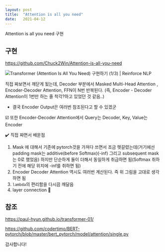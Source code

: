 ```yaml
---
layout: post
title:  "Attention is all you need"
date:   2021-04-12
---
```


Attention is all you need 구현

## 구현

https://github.com/Chuck2Win/Attention-is-all-you-need



![Transformer (Attention Is All You Need) 구현하기 (1/3) | Reinforce NLP](https://paul-hyun.github.io/assets/2019-12-19/transformer-model-architecture.png)

직접 짜보면서 깨닫게 됬는데, Decoder 부분에서 Masked Multi-Head Attention , Encoder-Decoder Attention, FFN이 N번 반복된다. (즉, Encoder - Decoder Attention이 1번만 하는 줄 착각?하고 있었던 것 같음..)

- 결국 Encoder Output은 여러번 참조된다고 할 수 있겠군

:ballot_box_with_check: 또한 Encoder-Decoder Attention에서 Query는 Decoder, Key, Value는 Encoder

:heavy_check_mark: 직접 짜면서 배운점

1. Mask 에 대해서 기존에 pytorch것을 가져다 쓰면서 조금 헷갈렸는데(거기에선 padding mask는 additive(before Softmax)(-inf)  그리고 subsequent mask는 0로 했었음) 하지만 단순하게 둘이 더해서 동일하게 취급하면 됨(Softmax 취하기 전에 해당 위치에 -inf를 취하면 됨)
2. Encoder Decoder Attention 역시도 여러번 계산된다. 즉 위 그림을 고대로 생각하면 됨
3. `lambda`의 편리함을 다시끔 깨달음
4. layer connection :muscle:



## 참조

https://paul-hyun.github.io/transformer-01/

https://github.com/codertimo/BERT-pytorch/blob/master/bert_pytorch/model/attention/single.py

감사합니다!

